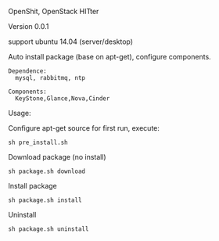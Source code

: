 OpenShit, OpenStack HITter

Version 0.0.1

  support ubuntu 14.04 (server/desktop)

  Auto install package (base on apt-get), configure components.

    Dependence:
      mysql, rabbitmq, ntp

    Components:
      KeyStone,Glance,Nova,Cinder


Usage:

  Configure apt-get source for first run, execute:

    sh pre_install.sh

  Download package (no install)

    sh package.sh download

  Install package

    sh package.sh install

  Uninstall

    sh package.sh uninstall
